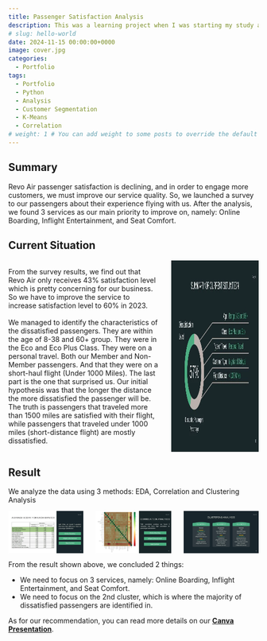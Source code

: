 ```yaml
---
title: Passenger Satisfaction Analysis
description: This was a learning project when I was starting my study as a Data Analyst.
# slug: hello-world
date: 2024-11-15 00:00:00+0000
image: cover.jpg
categories:
  - Portfolio
tags:
  - Portfolio
  - Python
  - Analysis
  - Customer Segmentation
  - K-Means
  - Correlation
# weight: 1 # You can add weight to some posts to override the default sorting (date descending)
---
```


## Summary

Revo Air passenger satisfaction is declining, and in order to engage more customers, we must improve our service quality. So, we launched a survey to our passengers about their experience flying with us. After the analysis, we found 3 services as our main priority to improve on, namely: Online Boarding, Inflight Entertainment, and Seat Comfort.

## Current Situation

<div style="display: flex; justify-content: space-between; align-items: top;">
  <p style="max-width: 60%;">From the survey results, we find out that Revo Air only receives 43% satisfaction level which is pretty concerning for our business. So we have to improve the service to increase satisfaction level to 60% in 2023.<br><br>
  We managed to identify the characteristics of the dissatisfied passengers. They are within the age of 8-38 and 60+ group. They were in the Eco and Eco Plus Class. They were on a personal travel. Both our Member and Non-Member passengers. And that they were on a short-haul flight (Under 1000 Miles). The last part is the one that surprised us. Our initial hypothesis was that the longer the distance the more dissatisfied the passenger will be. The truth is passengers that traveled more than 1500 miles are satisfied with their flight, while passengers that traveled under 1000 miles (short-distance flight) are mostly dissatisfied.</p>
  <img src="current-situation.webp" alt="current situation of the business" style="max-width: 35%; height: auto; margin-left: 10px;"/>
</div>

## Result

We analyze the data using 3 methods: EDA, Correlation and Clustering Analysis

<div style="display: flex; justify-content: space-between; gap: 5px;">
  <img src="average-score.webp" alt="Average Score" style="width: 30%; height: auto;"/>
  <img src="correlation-score.webp" alt="Correlation Score" style="width: 30%; height: auto;"/>
  <img src="clustering-result.webp" alt="Clustering Result" style="width: 30%; height: auto;"/>
</div>

From the result shown above, we concluded 2 things:

- We need to focus on 3 services, namely: Online Boarding, Inflight Entertainment, and Seat Comfort.
- We need to focus on the 2nd cluster, which is where the majority of dissatisfied passengers are identified in.

As for our recommendation, you can read more details on our [**Canva Presentation**](https://www.canva.com/design/DAFBZzawX7Y/q30BuRiVnDIE-Xi0Iu4_cQ/view?utm_content=DAFBZzawX7Y&utm_campaign=designshare&utm_medium=link&utm_source=publishsharelink).
